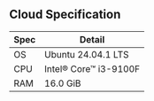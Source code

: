 ## Cloud Specification

| Spec | Detail |
| --- | --- |
| OS | Ubuntu 24.04.1 LTS |
| CPU | Intel® Core™ i3-9100F |
| RAM | 16.0 GiB |
